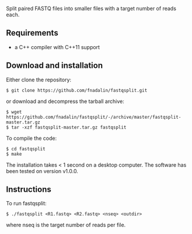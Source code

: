 Split paired FASTQ files into smaller files with a target number of reads each.

## Requirements

* a C++ compiler with C++11 support

## Download and installation

Either clone the repository:

```
$ git clone https://github.com/fnadalin/fastqsplit.git
```

or download and decompress the tarball archive:

```
$ wget https://github.com/fnadalin/fastqsplit/-/archive/master/fastqsplit-master.tar.gz
$ tar -xzf fastqsplit-master.tar.gz fastqsplit
```

To compile the code:

```
$ cd fastqsplit
$ make
```

The installation takes < 1 second on a desktop computer.
The software has been tested on version v1.0.0.

## Instructions

To run fastqsplit:

```
$ ./fastqsplit <R1.fastq> <R2.fastq> <nseq> <outdir>
```

where nseq is the target number of reads per file.
